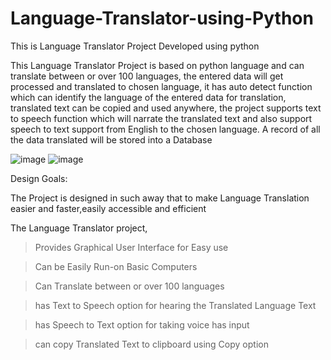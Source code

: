 # Language-Translator-using-Python
This is Language Translator Project Developed using python

This Language Translator Project is based on python language and can translate between or over 100 languages, the entered data will get processed and translated to chosen language, it has auto detect function which can identify the language of the entered data for translation, translated text can be copied and used anywhere, the project supports text to speech function which will narrate the translated text and also support speech to text support from English to the chosen language. A record of all the data translated will be stored into a Database


![image](https://user-images.githubusercontent.com/73836674/180968163-ce2e2aab-2909-4805-8622-3f424f0f51b2.png)
![image](https://user-images.githubusercontent.com/73836674/180968880-a56420a5-4f3d-467d-ab50-b7a3a1d5c8a4.png)

Design Goals:

The Project is designed in such away that to make Language Translation easier and faster,easily accessible and efficient

The Language Translator project,

> Provides Graphical User Interface for Easy use

> Can be Easily Run-on Basic Computers

> Can Translate between or over 100 languages

> has Text to Speech option for hearing the Translated Language Text

> has Speech to Text option for taking voice has input

> can copy Translated Text to clipboard using Copy option
